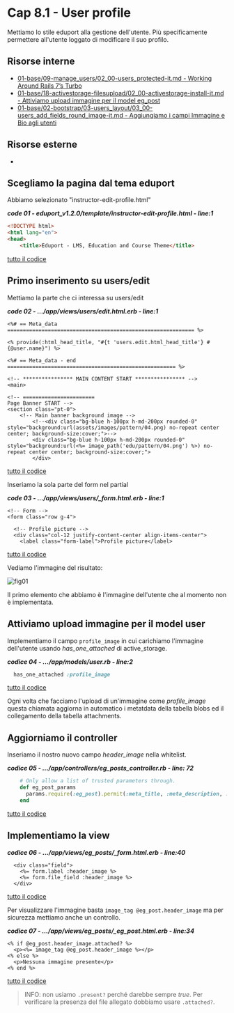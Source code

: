 # <a name="top"></a> Cap 8.1 - User profile

Mettiamo lo stile eduport alla gestione dell'utente.
Più specificamente permettere all'utente loggato di modificare il suo profilo.


## Risorse interne

- [01-base/09-manage_users/02_00-users_protected-it.md - Working Around Rails 7’s Turbo]()
- [01-base/18-activestorage-filesupload/02_00-activestorage-install-it.md - Attiviamo upload immagine per il model eg_post]()
- [01-base/02-bootstrap/03-users_layout/03_00-users_add_fields_round_image-it.md - Aggiungiamo i campi Immagine e Bio agli utenti]()



## Risorse esterne

- []()



## Scegliamo la pagina dal tema eduport

Abbiamo selezionato "instructor-edit-profile.html"

***code 01 - eduport_v1.2.0/template/instructor-edit-profile.html - line:1***

```html
<!DOCTYPE html>
<html lang="en">
<head>
	<title>Eduport - LMS, Education and Course Theme</title>
```

[tutto il codice](https://github.com/flaviobordonidev/leanpubabrandnewcms/blob/master/56-ubuntudream/08-user/01_01-instructor-edit-profile.html)



## Primo inserimento su users/edit

Mettiamo la parte che ci interessa su users/edit

***code 02 - .../app/views/users/edit.html.erb - line:1***

```html-erb
<%# == Meta_data ============================================================ %>

<% provide(:html_head_title, "#{t 'users.edit.html_head_title'} #{@user.name}") %>

<%# == Meta_data - end ====================================================== %>

<!-- **************** MAIN CONTENT START **************** -->
<main>
	
<!-- =======================
Page Banner START -->
<section class="pt-0">
	<!-- Main banner background image -->
		<!--<div class="bg-blue h-100px h-md-200px rounded-0" style="background:url(assets/images/pattern/04.png) no-repeat center center; background-size:cover;">-->
		<div class="bg-blue h-100px h-md-200px rounded-0" style="background:url(<%= image_path('edu/pattern/04.png') %>) no-repeat center center; background-size:cover;">
		</div>
```

[tutto il codice](https://github.com/flaviobordonidev/leanpubabrandnewcms/blob/master/56-ubuntudream/08-user/01_02-views-users-edit.html.erb)


Inseriamo la sola parte del form nel partial

***code 03 - .../app/views/users/_form.html.erb - line:1***

```html+erb
<!-- Form -->
<form class="row g-4">

  <!-- Profile picture -->
  <div class="col-12 justify-content-center align-items-center">
    <label class="form-label">Profile picture</label>
```

[tutto il codice](https://github.com/flaviobordonidev/leanpubabrandnewcms/blob/master/56-ubuntudream/08-user/01_03-views-users-_form.html.erb)


Vediamo l'immagine del risultato:

![fig01](https://github.com/flaviobordonidev/leanpubabrandnewcms/blob/master/56-ubuntudream/08-user/01_03-views-users.png)


Il primo elemento che abbiamo è l'immagine dell'utente che al momento non è implementata.



## Attiviamo upload immagine per il model user

Implementiamo il campo `profile_image` in cui carichiamo l'immagine dell'utente usando *has_one_attached* di active_storage.

***codice 04 - .../app/models/user.rb - line:2***

```ruby
  has_one_attached :profile_image
```

[tutto il codice](https://github.com/flaviobordonidev/leanpubabrandnewcms/blob/master/01-base/18-activestorage-filesupload/02_04-models-eg_post.rb)


Ogni volta che facciamo l'upload di un'immagine come *profile_image* questa chiamata aggiorna in automatico i metatdata della tabella blobs ed il collegamento della tabella attachments. 



## Aggiorniamo il controller

Inseriamo il nostro nuovo campo *header_image* nella whitelist.

***codice 05 - .../app/controllers/eg_posts_controller.rb - line: 72***

```ruby
    # Only allow a list of trusted parameters through.
    def eg_post_params
      params.require(:eg_post).permit(:meta_title, :meta_description, :headline, :incipit, :price, :header_image, :user_id)
    end
```

[tutto il codice](https://github.com/flaviobordonidev/leanpubabrandnewcms/blob/master/01-base/18-activestorage-filesupload/02_05-eg_posts_controller.rb)



## Implementiamo la view

***codice 06 - .../app/views/eg_posts/_form.html.erb - line:40***

```html+erb
  <div class="field">
    <%= form.label :header_image %>
    <%= form.file_field :header_image %>
  </div>
```

[tutto il codice](https://github.com/flaviobordonidev/leanpubabrandnewcms/blob/master/01-base/18-activestorage-filesupload/02_06-views-eg_posts-_form.html.erb)



Per visualizzare l'immagine basta `image_tag @eg_post.header_image` ma per sicurezza mettiamo anche un controllo.

***codice 07 - .../app/views/eg_posts/_eg_post.html.erb - line:34***

```html+erb
<% if @eg_post.header_image.attached? %>
  <p><%= image_tag @eg_post.header_image %></p>
<% else %>
  <p>Nessuna immagine presente</p>
<% end %>
```

[tutto il codice](https://github.com/flaviobordonidev/leanpubabrandnewcms/blob/master/01-base/18-activestorage-filesupload/02_06-views-eg_posts-_form.html.erb)

> INFO: non usiamo `.present?` perché darebbe sempre *true*. Per verificare la presenza del file allegato dobbiamo usare `.attached?`.

